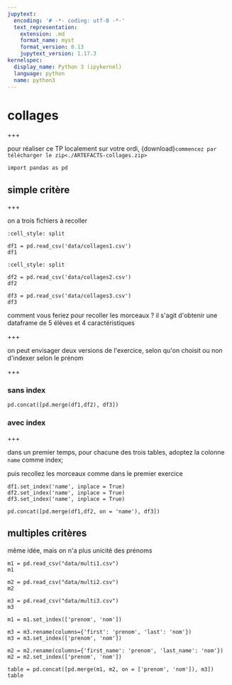 ```yaml
---
jupytext:
  encoding: '# -*- coding: utf-8 -*-'
  text_representation:
    extension: .md
    format_name: myst
    format_version: 0.13
    jupytext_version: 1.17.3
kernelspec:
  display_name: Python 3 (ipykernel)
  language: python
  name: python3
---
```


# collages

+++

pour réaliser ce TP localement sur votre ordi, {download}`commencez par télécharger le zip<./ARTEFACTS-collages.zip>`

```{code-cell} ipython3
import pandas as pd
```

## simple critère

+++

on a trois fichiers à recoller

```{code-cell} ipython3
:cell_style: split

df1 = pd.read_csv('data/collages1.csv')
df1
```

```{code-cell} ipython3
:cell_style: split

df2 = pd.read_csv('data/collages2.csv')
df2
```

```{code-cell} ipython3
df3 = pd.read_csv('data/collages3.csv')
df3
```

comment vous feriez pour recoller les morceaux ? il s'agit d'obtenir une dataframe de 5 élèves et 4 caractéristiques

+++

on peut envisager deux versions de l'exercice, selon qu'on choisit ou non d'indexer selon le prénom

+++

### sans index

```{code-cell} ipython3
pd.concat([pd.merge(df1,df2), df3])
```

### avec index

+++

dans un premier temps, pour chacune des trois tables, adoptez la colonne `name` comme index;

puis recollez les morceaux comme dans le premier exercice

```{code-cell} ipython3
df1.set_index('name', inplace = True)
df2.set_index('name', inplace = True)
df3.set_index('name', inplace = True)
```

```{code-cell} ipython3
pd.concat([pd.merge(df1,df2, on = 'name'), df3])
```

## multiples critères

même idée, mais on n'a plus unicité des prénoms

```{code-cell} ipython3
m1 = pd.read_csv("data/multi1.csv")
m1
```

```{code-cell} ipython3
m2 = pd.read_csv("data/multi2.csv")
m2
```

```{code-cell} ipython3
m3 = pd.read_csv("data/multi3.csv")
m3
```

```{code-cell} ipython3
m1 = m1.set_index(['prenom', 'nom'])
```

```{code-cell} ipython3
m3 = m3.rename(columns={'first': 'prenom', 'last': 'nom'})
m3 = m3.set_index(['prenom', 'nom'])
```

```{code-cell} ipython3
m2 = m2.rename(columns={'first_name': 'prenom', 'last_name': 'nom'})
m2 = m2.set_index(['prenom', 'nom'])
```

```{code-cell} ipython3
table = pd.concat([pd.merge(m1, m2, on = ['prenom', 'nom']), m3])
table
```

```{code-cell} ipython3

```
